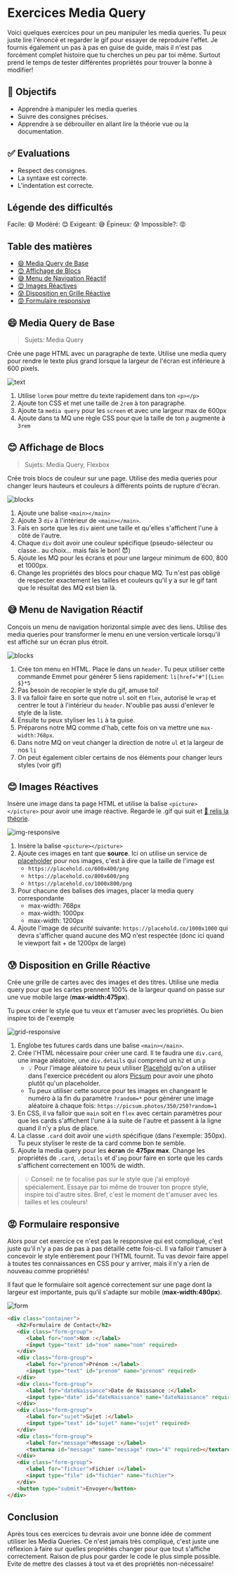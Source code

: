 <!-- omit in toc -->
# Exercices Media Query

Voici quelques exercices pour un peu manipuler les media queries. Tu peux juste lire l'énoncé et regarder le gif pour essayer de reproduire l'effet. Je fournis également un pas à pas en guise de guide, mais il n'est pas forcément complet histoire que tu cherches un peu par toi même. Surtout prend le temps de tester différentes propriétés pour trouver la bonne à modifier!

<!-- omit in toc -->
## :memo: Objectifs

- Apprendre à manipuler les media queries
- Suivre des consignes précises.
- Apprendre à se débrouiller en allant lire la théorie vue ou la documentation.

<!-- omit in toc -->
## :white_check_mark: Evaluations

- Respect des consignes.
- La syntaxe est correcte.
- L'indentation est correcte.

<!-- omit in toc -->
## Légende des difficultés

Facile: 😄
Modéré: 😊
Exigeant: 😅
Épineux: 😰
Impossible?: 😡

<!-- omit in toc -->
## Table des matières

- [😄 Media Query de Base](#-media-query-de-base)
- [😊 Affichage de Blocs](#-affichage-de-blocs)
- [😅 Menu de Navigation Réactif](#-menu-de-navigation-réactif)
- [😊 Images Réactives](#-images-réactives)
- [😰 Disposition en Grille Réactive](#-disposition-en-grille-réactive)
- [😡 Formulaire responsive](#-formulaire-responsive)

## 😄 Media Query de Base

>Sujets: Media Query

Crée une page HTML avec un paragraphe de texte. Utilise une media query pour rendre le texte plus grand lorsque la largeur de l'écran est inférieure à 600 pixels.

![text](img/02/01-text.gif)

1. Utilise `lorem` pour mettre du texte rapidement dans ton `<p></p>`
2. Ajoute ton CSS et met une taille de `2rem` à ton paragraphe.
3. Ajoute ta `media query` pour les `screen` et avec une largeur max de 600px
4. Ajoute dans ta MQ une règle CSS pour que la taille de ton `p` augmente à `3rem`

## 😊 Affichage de Blocs

>Sujets: Media Query, Flexbox

Crée trois blocs de couleur sur une page. Utilise des media queries pour changer leurs hauteurs et couleurs à différents points de rupture d'écran.

![blocks](img/02/02-blocks.gif)

1. Ajoute une balise `<main></main>`
2. Ajoute 3 `div` à l'intérieur de `<main></main>`.
3. Fais en sorte que les `div` aient une taille et qu'elles s'affichent l'une à côté de l'autre.
4. Chaque `div` doit avoir une couleur spécifique (pseudo-sélecteur ou classe.. au choix... mais fais le bon! 😈)
5. Ajoute les MQ pour les écrans et pour une largeur minimum de 600, 800 et 1000px.
6. Change les propriétés des blocs pour chaque MQ. Tu n'est pas obligé de respecter exactement les tailles et couleurs qu'il y a sur le gif tant que le résultat des MQ est bien là.

## 😅 Menu de Navigation Réactif

Conçois un menu de navigation horizontal simple avec des liens. Utilise des media queries pour transformer le menu en une version verticale lorsqu'il est affiché sur un écran plus étroit.

![blocks](img/02/03-menu.gif)

1. Crée ton menu en HTML. Place le dans un `header`. Tu peux utiliser cette commande Emmet pour générer 5 liens rapidement: `li[href="#"]{Lien $}*5`
2. Pas besoin de recopier le style du gif, amuse toi!
3. Il va falloir faire en sorte que notre `ul` soit en `flex`, autorisé le `wrap` et centrer le tout à l'intérieur du `header`. N'oublie pas aussi d'enlever le style de la liste.
4. Ensuite tu peux styliser les `li` à ta guise.
5. Préparons notre MQ comme d'hab, cette fois on va mettre une `max-width:768px`.
6. Dans notre MQ on veut changer la direction de notre `ul` et la largeur de nos `li`
7. On peut également cibler certains de nos éléments pour changer leurs styles (voir gif)

## 😊 Images Réactives 

Insère une image dans ta page HTML et utilise la balise `<picture></picture>` pour avoir une image réactive. Regarde le .gif qui suit et [:book: relis la théorie](./01-theorie-responsive-design.md#images-responsive).

![img-responsive](img/02/04-img-responsive.gif)

1. Insère la balise `<picture></picture>`
2. Ajoute ces images en tant que **source**. Ici on utilise un service de [placeholder](https://placehold.co/) pour nos images, c'est à dire que la taille de l'image est 
   - `https://placehold.co/600x400/png`
   - `https://placehold.co/800x600/png`
   - `https://placehold.co/1000x800/png`
3. Pour chacune des balises des images, placer la media query correspondante
   - max-width: 768px
   - max-width: 1000px
   - max-width: 1200px
4. Ajoute l'image de *sécurité* suivante: `https://placehold.co/1000x1000` qui devra s'afficher quand aucune des MQ n'est respectée (donc ici quand le viewport fait + de 1200px de large)

## 😰 Disposition en Grille Réactive

Crée une grille de cartes avec des images et des titres. Utilise une media query pour que les cartes prennent 100% de la largeur quand on passe sur une vue mobile large (**max-width:475px**).

Tu peux créer le style que tu veux et t'amuser avec les propriétés. Ou bien inspire toi de l'exemple

![grid-responsive](img/02/05-grid-responsive.gif)

1. Englobe tes futures cards dans une balise `<main></main>`.
2. Crée l'HTML nécessaire pour créer une card. Il te faudra une `div.card`, une image aléatoire, une `div.details` qui comprend un `h2` et un `p`
   - :bulb: Pour l'image aléatoire tu peux utiliser [Placehold](https://placehold.co/) qu'on a utiliser dans l'exercice précédent ou alors [Picsum](https://picsum.photos/) pour avoir une photo plutôt qu'un placeholder.
   - Tu peux utiliser cette source pour tes images en changeant le numéro à la fin du paramètre `?random=*` pour générer une image aléatoire à chaque fois: `https://picsum.photos/350/250?random=1`
3. En CSS, il va falloir que `main` soit en `flex` avec certain paramètres pour que les cards s'affichent l'une à la suite de l'autre et passent à la ligne quand il n'y a plus de place.
4. La classe `.card` doit avoir une `width` spécifique (dans l'exemple: 350px). Tu peux styliser le reste de ta card comme bon te semble.
5. Ajoute la media query pour les **écran** de **475px max**. Change les propriétés de `.card`, `.details` et d'`img` pour faire en sorte que les cards s'affichent correctement en 100% de width.

> :bulb: Conseil: ne te focalise pas sur le style que j'ai employé spécialement. Essaye par toi même de trouver ton propre style, inspire toi d'autre sites. Bref, c'est le moment de t'amuser avec les tailles et les couleurs!

## 😡 Formulaire responsive

Alors pour cet exercice ce n'est pas le responsive qui est compliqué, c'est juste qu'il n'y a pas de pas à pas détaillé cette fois-ci. Il va falloir t'amuser à concevoir le style entièrement pour l'HTML fournit. Tu vas devoir faire appel à toutes tes connaissances en CSS pour y arriver, mais il n'y a rien de nouveau comme propriétés!

Il faut que le formulaire soit agencé correctement sur une page dont la largeur est importante, puis qu'il s'adapte sur mobile (**max-width:480px**).

![form](img/02/06-form.gif)

```html
<div class="container">
   <h2>Formulaire de Contact</h2>
   <div class="form-group">
      <label for="nom">Nom :</label>
      <input type="text" id="nom" name="nom" required>
   </div>
   <div class="form-group">
      <label for="prenom">Prénom :</label>
      <input type="text" id="prenom" name="prenom" required>
   </div>
   <div class="form-group">
      <label for="dateNaissance">Date de Naissance :</label>
      <input type="date" id="dateNaissance" name="dateNaissance" required>
   </div>
   <div class="form-group">
      <label for="sujet">Sujet :</label>
      <input type="text" id="sujet" name="sujet" required>
   </div>
   <div class="form-group">
      <label for="message">Message :</label>
      <textarea id="message" name="message" rows="4" required></textarea>
   </div>
   <div class="form-group">
      <label for="fichier">Fichier :</label>
      <input type="file" id="fichier" name="fichier">
   </div>
   <button type="submit">Envoyer</button>
</div>
```

<!-- omit in toc -->
## Conclusion

Après tous ces exercices tu devrais avoir une bonne idée de comment utiliser les Media Queries. Ce n'est jamais très compliqué, c'est juste une réflexion à faire sur quelles propriétés changer pour que tout s'affiche correctement. Raison de plus pour garder le code le plus simple possible. Evite de mettre des classes à tout va et des propriétés non-nécessaire!
